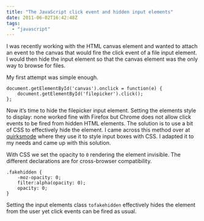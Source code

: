 ```yaml
---
title: "The JavaScript click event and hidden input elements" 
date: 2011-06-02T16:42:48Z
tags:
  - "javascript"
---
```


I was recently working with the HTML canvas element and wanted to attach an event to the canvas that would fire the click event of a file input element. I would then hide the input element so that the canvas element was the only way to browse for files. 

<!--more-->

My first attempt was simple enough.

    document.getElementById('canvas').onclick = function(e) {
        document.getElementById('filepicker').click();
    };

Now it’s time to hide the filepicker input element. Setting the elements style to display: none worked fine with Firefox but Chrome does not allow click events to be fired from hidden HTML elements. The solution is to use a bit of CSS to effectively hide the element. I came across this method over at [quirksmode][1] where they use it to style input boxes with CSS. I adapted it to my needs and came up with this solution.

 [1]: http://www.quirksmode.org/dom/inputfile.html

With CSS we set the opacity to `0` rendering the element invisible. The different declarations are for cross-browser compatibility.

    .fakehidden {
        -moz-opacity: 0;
        filter:alpha(opacity: 0);
        opacity: 0;
    }

Setting the input elements class `tofakehidden` effectively hides the element from the user yet click events can be fired as usual.
